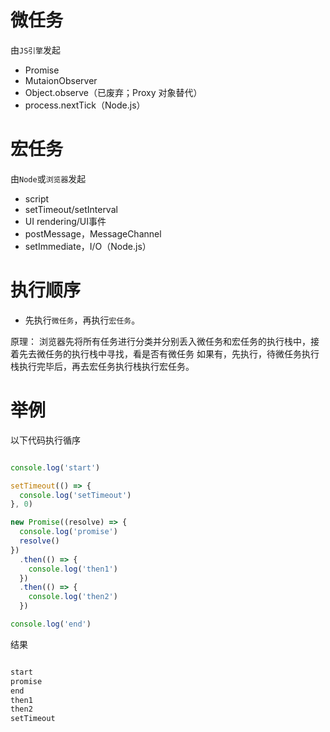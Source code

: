 # 微任务

由`JS引擎`发起

- Promise
- MutaionObserver
- Object.observe（已废弃；Proxy 对象替代）
- process.nextTick（Node.js）

# 宏任务

由`Node`或`浏览器`发起

- script
- setTimeout/setInterval
- UI rendering/UI事件
- postMessage，MessageChannel
- setImmediate，I/O（Node.js）

# 执行顺序 

- 先执行`微任务`，再执行`宏任务`。

原理： 浏览器先将所有任务进行分类并分别丢入微任务和宏任务的执行栈中，接着先去微任务的执行栈中寻找，看是否有微任务
如果有，先执行，待微任务执行栈执行完毕后，再去宏任务执行栈执行宏任务。

# 举例

以下代码执行循序
```js

console.log('start')

setTimeout(() => {
  console.log('setTimeout')
}, 0)

new Promise((resolve) => {
  console.log('promise')
  resolve()
})
  .then(() => {
    console.log('then1')
  })
  .then(() => {
    console.log('then2')
  })

console.log('end')

```

结果
```js

start 
promise
end
then1
then2
setTimeout

```